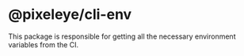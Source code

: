 # @pixeleye/cli-env

This package is responsible for getting all the necessary environment variables from the CI.
